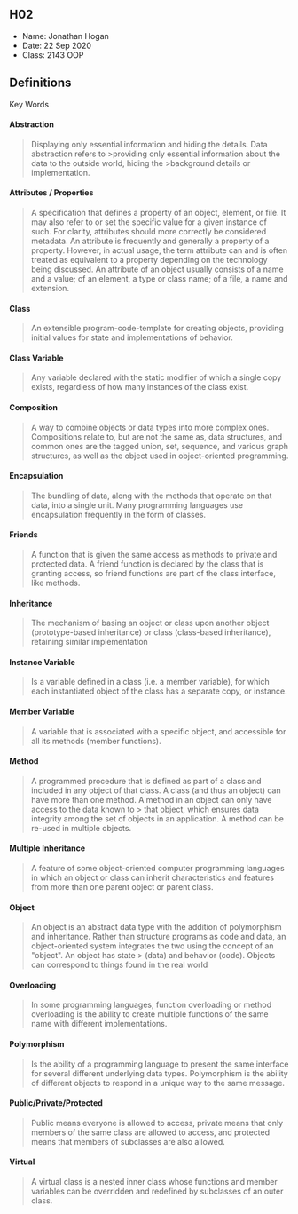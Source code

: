 ## H02

- Name: Jonathan Hogan
- Date: 22 Sep 2020
- Class: 2143 OOP

## Definitions

Key Words


#### Abstraction
>Displaying only essential information and hiding the details. Data abstraction refers to >providing only essential information about the data to the outside world, hiding the >background details or implementation.

#### Attributes / Properties
> A specification that defines a property of an object, element, or file. It may also refer to or set the specific value for a
> given instance of such. For clarity, attributes should more correctly be considered metadata. An attribute  is frequently and
> generally a property of a property. However, in actual usage, the term attribute can and is often treated as equivalent to a
> property depending on the technology being discussed. An attribute of an object usually consists of a name and a value; of an
> element, a type or class name; of a file, a name and extension.

#### Class
> An extensible program-code-template for creating objects, providing initial values for state and implementations of behavior.

#### Class Variable
> Any variable declared with the static modifier of which a single copy exists, regardless of how many instances of the class
> exist.

#### Composition
> A way to combine objects or data types into more complex ones. Compositions relate to, but are not the same as, data structures,
> and common ones are the tagged union, set, sequence, and various graph structures, as well as the object used in object-oriented
> programming.

#### Encapsulation
> The bundling of data, along with the methods that operate on that data, into a single unit. Many programming languages use 
> encapsulation frequently in the form of classes.

#### Friends
> A function that is given the same access as methods to private and protected data. A friend function is declared by the class
> that is granting access, so friend functions are part of the class interface, like methods.

#### Inheritance
> The mechanism of basing an object or class upon another object (prototype-based inheritance) or class (class-based inheritance),
> retaining similar implementation

#### Instance Variable
> Is a variable defined in a class (i.e. a member variable), for which each instantiated object of the class has a separate
> copy, or instance.

#### Member Variable
> A variable that is associated with a specific object, and accessible for all its methods (member functions).

#### Method
> A programmed procedure that is defined as part of a class and included in any object of that class. A class (and thus an object)
> can have more than one method. A method in an object can only have access to the data known to       > that  object, which ensures data integrity among the set of objects in an application. A method can be re-used in multiple objects.

#### Multiple Inheritance
> A feature of some object-oriented computer programming languages in which an object or class can inherit characteristics and 
> features from more than one parent object or parent class.

#### Object
> An object is an abstract data type with the addition of polymorphism and inheritance. Rather than structure programs as code and
> data, an object-oriented system integrates the two using the concept of an "object". An object has state > (data) and behavior 
> (code). Objects can correspond to things found in the real world

#### Overloading
> In some programming languages, function overloading or method overloading is the ability to create multiple functions of the 
> same name with different implementations.

#### Polymorphism
> Is the ability of a programming language to present the same interface for several different underlying data types. Polymorphism
> is the ability of different objects to respond in a unique way to the same message.

#### Public/Private/Protected
> Public means everyone is allowed to access, private means that only members of the same class are allowed to access, and 
> protected means that members of subclasses are also allowed.

#### Virtual
> A virtual class is a nested inner class whose functions and member variables can be overridden and redefined by subclasses of 
> an outer class.
